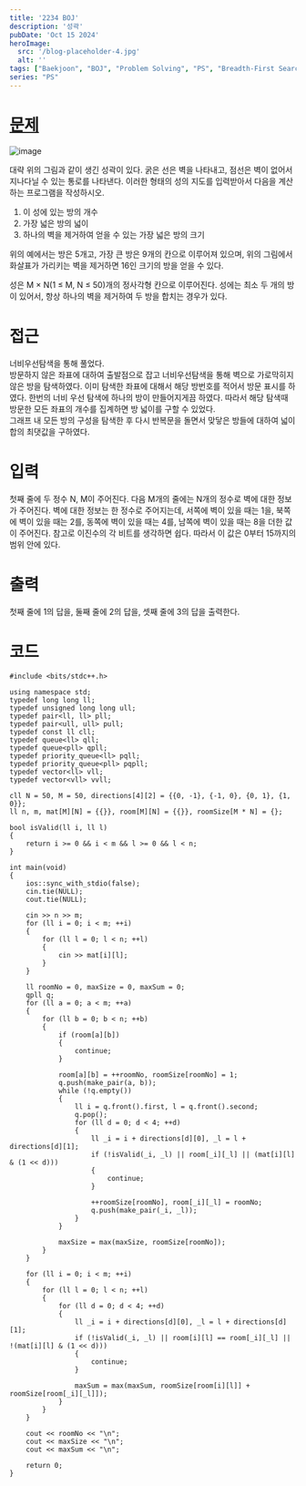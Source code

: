 ```yaml
---
title: '2234 BOJ'
description: '성곽'
pubDate: 'Oct 15 2024'
heroImage: 
  src: '/blog-placeholder-4.jpg'
  alt: ''
tags: ["Baekjoon", "BOJ", "Problem Solving", "PS", "Breadth-First Search", "BFS"]
series: "PS"
---
```


# [문제](https://www.acmicpc.net/problem/2234)
![image](https://github.com/user-attachments/assets/bde5a418-1e0d-4fea-97ae-cceac7dd3585)</br>

대략 위의 그림과 같이 생긴 성곽이 있다. 
굵은 선은 벽을 나타내고, 점선은 벽이 없어서 지나다닐 수 있는 통로를 나타낸다. 
이러한 형태의 성의 지도를 입력받아서 다음을 계산하는 프로그램을 작성하시오.
1. 이 성에 있는 방의 개수
2. 가장 넓은 방의 넓이
3. 하나의 벽을 제거하여 얻을 수 있는 가장 넓은 방의 크기


위의 예에서는 방은 5개고, 가장 큰 방은 9개의 칸으로 이루어져 있으며, 위의 그림에서 화살표가 가리키는 벽을 제거하면 16인 크기의 방을 얻을 수 있다.

성은 M × N(1 ≤ M, N ≤ 50)개의 정사각형 칸으로 이루어진다. 성에는 최소 두 개의 방이 있어서, 항상 하나의 벽을 제거하여 두 방을 합치는 경우가 있다.

# 접근
너비우선탐색을 통해 풀었다. </br>
방문하지 않은 좌표에 대하여 출발점으로 잡고 너비우선탐색을 통해 벽으로 가로막히지 않은 방을 탐색하였다.
이미 탐색한 좌표에 대해서 해당 방번호를 적어서 방문 표시를 하였다. 한번의 너비 우선 탐색에 하나의 방이 만들어지게끔 하였다.
따라서 해당 탐색때 방문한 모든 좌표의 개수를 집계하면 방 넓이를 구할 수 있었다.</br>
그래프 내 모든 방의 구성을 탐색한 후 다시 반복문을 돌면서 맞닿은 방들에 대하여 넓이합의 최댓값을 구하였다.

# 입력
첫째 줄에 두 정수 N, M이 주어진다. 다음 M개의 줄에는 N개의 정수로 벽에 대한 정보가 주어진다. 
벽에 대한 정보는 한 정수로 주어지는데, 서쪽에 벽이 있을 때는 1을, 북쪽에 벽이 있을 때는 2를, 동쪽에 벽이 있을 때는 4를, 남쪽에 벽이 있을 때는 8을 더한 값이 주어진다. 
참고로 이진수의 각 비트를 생각하면 쉽다. 따라서 이 값은 0부터 15까지의 범위 안에 있다.
# 출력
첫째 줄에 1의 답을, 둘째 줄에 2의 답을, 셋째 줄에 3의 답을 출력한다.

# 코드
```
#include <bits/stdc++.h>

using namespace std;
typedef long long ll;
typedef unsigned long long ull;
typedef pair<ll, ll> pll;
typedef pair<ull, ull> pull;
typedef const ll cll;
typedef queue<ll> qll;
typedef queue<pll> qpll;
typedef priority_queue<ll> pqll;
typedef priority_queue<pll> pqpll;
typedef vector<ll> vll;
typedef vector<vll> vvll;

cll N = 50, M = 50, directions[4][2] = {{0, -1}, {-1, 0}, {0, 1}, {1, 0}};
ll n, m, mat[M][N] = {{}}, room[M][N] = {{}}, roomSize[M * N] = {};

bool isValid(ll i, ll l)
{
    return i >= 0 && i < m && l >= 0 && l < n;
}

int main(void)
{
    ios::sync_with_stdio(false);
    cin.tie(NULL);
    cout.tie(NULL);

    cin >> n >> m;
    for (ll i = 0; i < m; ++i)
    {
        for (ll l = 0; l < n; ++l)
        {
            cin >> mat[i][l];
        }
    }

    ll roomNo = 0, maxSize = 0, maxSum = 0;
    qpll q;
    for (ll a = 0; a < m; ++a)
    {
        for (ll b = 0; b < n; ++b)
        {
            if (room[a][b])
            {
                continue;
            }

            room[a][b] = ++roomNo, roomSize[roomNo] = 1;
            q.push(make_pair(a, b));
            while (!q.empty())
            {
                ll i = q.front().first, l = q.front().second;
                q.pop();
                for (ll d = 0; d < 4; ++d)
                {
                    ll _i = i + directions[d][0], _l = l + directions[d][1];
                    if (!isValid(_i, _l) || room[_i][_l] || (mat[i][l] & (1 << d)))
                    {
                        continue;
                    }

                    ++roomSize[roomNo], room[_i][_l] = roomNo;
                    q.push(make_pair(_i, _l));
                }
            }

            maxSize = max(maxSize, roomSize[roomNo]);
        }
    }

    for (ll i = 0; i < m; ++i)
    {
        for (ll l = 0; l < n; ++l)
        {
            for (ll d = 0; d < 4; ++d)
            {
                ll _i = i + directions[d][0], _l = l + directions[d][1];
                if (!isValid(_i, _l) || room[i][l] == room[_i][_l] || !(mat[i][l] & (1 << d)))
                {
                    continue;
                }

                maxSum = max(maxSum, roomSize[room[i][l]] + roomSize[room[_i][_l]]);
            }
        }
    }

    cout << roomNo << "\n";
    cout << maxSize << "\n";
    cout << maxSum << "\n";

    return 0;
}
```
